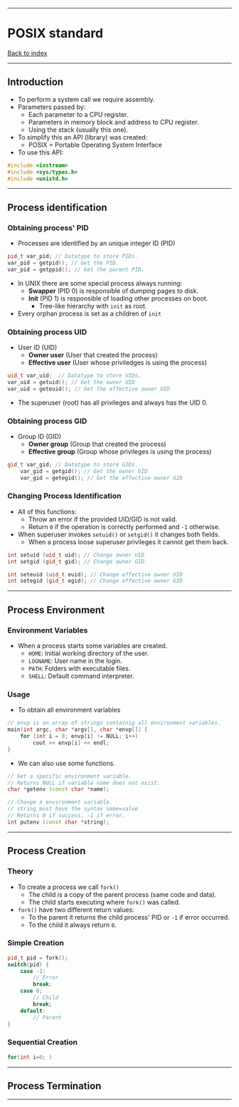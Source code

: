 
---
# POSIX standard

[Back to index](../CS/OS/README.md)

---
## Introduction
- To perform a system call we require assembly.
- Parameters passed by:
	- Each parameter to a CPU register.
	- Parameters in memory block and address to CPU register.
	- Using the stack (usually this one).
- To simplify this an API (library) was created:
	- POSIX = Portable Operating System Interface
- To use this API:
```Cpp
#include <iostream>
#include <sys/types.h>
#include <unistd.h>
```
---
## Process identification
### Obtaining process' PID
- Processes are identified by an unique integer ID (PID)
```cpp
pid_t var_pid; // Datatype to store PIDs.
var_pid = getpid(); // Get the PID.
var_pid = getppid(); // Get the parent PID.
```
- In UNIX there are some special process always running:
	- **Swapper** (PID 0) is responsible of dumping pages to disk.
	- **Init** (PID 1) is responsible of loading other processes on boot.
		- Tree-like hierarchy with `init` as root.
- Every orphan process is set as a children of `init`
### Obtaining process UID
- User ID (UID)
	- **Owner user** (User that created the process)
	- **Effective user** (User whose priviledges is using the process)
```cpp
uid_t var_uid;  // Datatype to store UIDs.
var_uid = getuid(); // Get the owner UID
var_uid = geteuid(); // Get the effective owner UID
```
- The superuser (root) has all privileges and always has the UID 0.
### Obtaining process GID
- Group ID (GID)
	- **Owner group** (Group that created the process)
	- **Effective group** (Group whose privileges is using the process)
```cpp
gid_t var_gid; // Datatype to store GIDs.
	var_gid = getgid(); // Get the owner GID
	var_gid = getegid(); // Get the effective owner GID
```
### Changing Process Identification
- All of this functions:
	- Throw an error if the provided UID/GID is not valid.
	- Return `0` if the operation is correctly performed and `-1` otherwise.
- When superuser invokes `setuid()` or `setgid()` it changes both fields.
	- When a process loose superuser privileges it cannot get them back.
```cpp
int setuid (uid_t uid); // Change owner UID
int setgid (gid_t gid); // Change owner GID

int seteuid (uid_t euid); // Change effective owner UID
int setegid (gid_t egid); // Change effective owner GID
```
---
## Process Environment
### Environment Variables
- When a process starts some variables are created.
	- `HOME`: Initial working directory of the user.
	- `LOGNAME`: User name in the login.
	- `PATH`: Folders with executable files.
	- `SHELL`: Default command interpreter.
### Usage
- To obtain all environment variables
```cpp
// envp is an array of strings containig all environment variables.
main(int argc, char *argv[], char *envp[]) {
	for (int i = 0; envp[i] != NULL; i++)
		cout << envp[i] << endl;
}
```
- We can also use some functions.
```cpp
// Get a specific environment variable.
// Returns NULL if variable name does not exist.
char *getenv (const char *name);

// Change a environment variable.
// string must have the syntax name=value
// Returns 0 if success, -1 if error.
int putenv (const char *string); 
```
---
## Process Creation
### Theory
- To create a process we call `fork()`
	- The child is a copy of the parent process (same code and data).
	- The child starts executing where `fork()` was called.
- `fork()` have two different return values:
	- To the parent it returns the child process' PID or `-1` if error occurred.
	- To the child it always return `0`.
### Simple Creation
```cpp
pid_t pid = fork();
switch(pid) {
	case -1:
		// Error
		break;
	case 0;
		// Child
		break;
	default:
		// Parent
}
```
### Sequential Creation
```cpp
for(int i=0; )
```

---
## Process Termination



---
